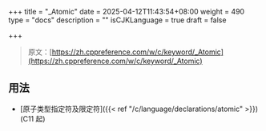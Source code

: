 +++
title = "_Atomic"
date = 2025-04-12T11:43:54+08:00
weight = 490
type = "docs"
description = ""
isCJKLanguage = true
draft = false

+++

> 原文：[https://zh.cppreference.com/w/c/keyword/_Atomic](https://zh.cppreference.com/w/c/keyword/_Atomic)

## 用法

- [原子类型指定符及限定符]({{< ref "/c/language/declarations/atomic" >}}) (C11 起)

